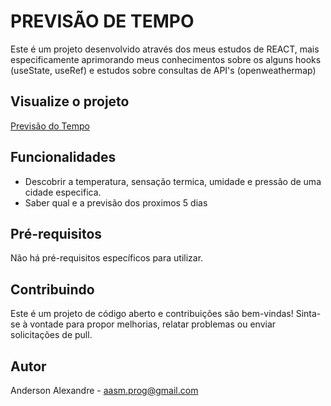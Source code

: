 ﻿# PREVISÃO DE TEMPO
Este é um projeto desenvolvido através dos meus estudos de REACT, mais especificamente aprimorando meus conhecimentos sobre os 
alguns hooks (useState, useRef) e estudos sobre consultas de API's (openweathermap) 

## Visualize o projeto
[Previsão do Tempo](https://aasm-rasta.github.io/weatherForecastReact/)

## Funcionalidades
- Descobrir a temperatura, sensação termica, umidade e pressão de uma cidade especifica.
- Saber qual e a previsão dos proximos 5 dias 
   
## Pré-requisitos

Não há pré-requisitos específicos para utilizar.

## Contribuindo
Este é um projeto de código aberto e contribuições são bem-vindas! Sinta-se à vontade para propor melhorias, relatar problemas ou enviar solicitações de pull.

## Autor
Anderson Alexandre - aasm.prog@gmail.com
